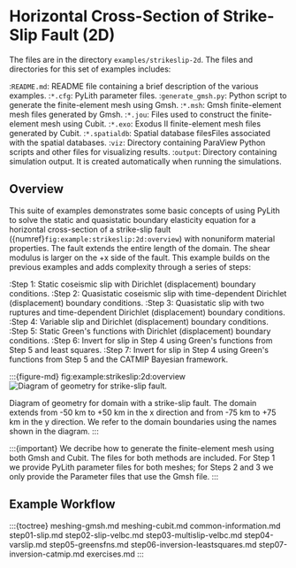# Horizontal Cross-Section of Strike-Slip Fault (2D)

The files are in the directory `examples/strikeslip-2d`.
The files and directories for this set of examples includes:

:`README.md`: README file containing a brief description of the various examples.
:`*.cfg`: PyLith parameter files.
:`generate_gmsh.py`: Python script to generate the finite-element mesh using Gmsh.
:`*.msh`: Gmsh finite-element mesh files generated by Gmsh.
:`*.jou`: Files used to construct the finite-element mesh using Cubit.
:`*.exo`: Exodus II finite-element mesh files generated by Cubit.
:`*.spatialdb`: Spatial database filesFiles associated with the spatial databases.
:`viz`: Directory containing ParaView Python scripts and other files for visualizing results.
:`output`: Directory containing simulation output. It is created automatically when running the simulations.

## Overview

This suite of examples demonstrates some basic concepts of using PyLith to solve the static and quasistatic boundary elasticity equation for a horizontal cross-section of a strike-slip fault ({numref}`fig:example:strikeslip:2d:overview`) with nonuniform material properties.
The fault extends the entire length of the domain.
The shear modulus is larger on the +x side of the fault.
This example builds on the previous examples and adds complexity through a series of steps:

:Step 1: Static coseismic slip with Dirichlet (displacement) boundary conditions.
:Step 2: Quasistatic coseismic slip with time-dependent Dirichlet (displacement) boundary conditions.
:Step 3: Quasistatic slip with two ruptures and time-dependent Dirichlet (displacement) boundary conditions.
:Step 4: Variable slip and Dirichlet (displacement) boundary conditions.
:Step 5: Static Green's functions with Dirichlet (displacement) boundary conditions.
:Step 6: Invert for slip in Step 4 using Green's functions from Step 5 and least squares.
:Step 7: Invert for slip in Step 4 using Green's functions from Step 5 and the CATMIP Bayesian framework.

:::{figure-md} fig:example:strikeslip:2d:overview
<img src="figs/geometry.*" alt="Diagram of geometry for strike-slip fault." scale="75%"/>

Diagram of geometry for domain with a strike-slip fault.
The domain extends from -50 km to +50 km in the x direction and from -75 km to +75 km in the y direction.
We refer to the domain boundaries using the names shown in the diagram.
:::

:::{important}
We decribe how to generate the finite-element mesh using both Gmsh and Cubit.
The files for both methods are included.
For Step 1 we provide PyLith parameter files for both meshes; for Steps 2 and 3 we only provide the Parameter files that use the Gmsh file.
:::

## Example Workflow

:::{toctree}
meshing-gmsh.md
meshing-cubit.md
common-information.md
step01-slip.md
step02-slip-velbc.md
step03-multislip-velbc.md
step04-varslip.md
step05-greensfns.md
step06-inversion-leastsquares.md
step07-inversion-catmip.md
exercises.md
:::

